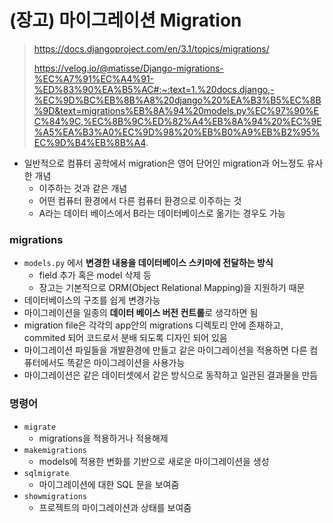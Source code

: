 # (장고) 마이그레이션 Migration

> https://docs.djangoproject.com/en/3.1/topics/migrations/
>
> https://velog.io/@matisse/Django-migrations-%EC%A7%91%EC%A4%91-%ED%83%90%EA%B5%AC#:~:text=1.%20docs.django,-%EC%9D%BC%EB%8B%A8%20django%20%EA%B3%B5%EC%8B%9D&text=migrations%EB%8A%94%20models.py%EC%97%90%EC%84%9C,%EC%8B%9C%ED%82%A4%EB%8A%94%20%EC%9E%A5%EA%B3%A0%EC%9D%98%20%EB%B0%A9%EB%B2%95%EC%9D%B4%EB%8B%A4.

- 일반적으로 컴퓨터 공학에서 migration은 영어 단어인 migration과 어느정도 유사한 개념
  - 이주하는 것과 같은 개념
  - 어떤 컴퓨터 환경에서 다른 컴퓨터 환경으로 이주하는 것
  - A라는 데이터 베이스에서 B라는 데이터베이스로 옮기는 경우도 가능

### migrations

- `models.py` 에서 **변경한 내용을 데이터베이스 스키마에 전달하는 방식**
  - field 추가 혹은 model 삭제 등
  - 장고는 기본적으로 ORM(Object Relational Mapping)을 지원하기 때문
- 데이터베이스의 구조를 쉽게 변경가능
- 마이그레이션을 일종의 **데이터 베이스 버전 컨트롤**로 생각하면 됨
- migration file은  각각의 app안의 migrations 디렉토리 안에 존재하고, commited 되어 코드로서 분배 되도록 디자인 되어 있음
- 마이그레이션 파일들을 개발환경에 만들고 같은 마이그레이션을 적용하면 다른 컴퓨터에서도 똑같은 마이그레이션을 사용가능
- 마이그레이션은 같은 데이터셋에서 같은 방식으로 동작하고 일관된 결과물을 만듬

### 명령어

- `migrate`
  - migrations을 적용하거나 적용해제
- `makemigrations`
  - models에 적용한 변화를 기반으로 새로운 마이그레이션을 생성
- `sqlmigrate`
  - 마이그레이션에 대한 SQL 문을 보여줌
- `showmigrations`
  - 프로젝트의 마이그레이션과 상태를 보여줌